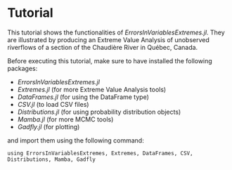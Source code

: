 # Tutorial

This tutorial shows the functionalities of *ErrorsInVariablesExtremes.jl*. They are illustrated by producing an Extreme Value Analysis of unobserved riverflows of a section of the Chaudière River in Québec, Canada.

Before executing this tutorial, make sure to have installed the following packages:
- *ErrorsInVariablesExtremes.jl* 
- *Extremes.jl* (for more Extreme Value Analysis tools)
- *DataFrames.jl* (for using the DataFrame type)
- *CSV.jl* (to load CSV files)
- *Distributions.jl* (for using probability distribution objects)
- *Mamba.jl* (for more MCMC tools)
- *Gadfly.jl* (for plotting)


and import them using the following command:
 ```@repl
using ErrorsInVariablesExtremes, Extremes, DataFrames, CSV, Distributions, Mamba, Gadfly
```

